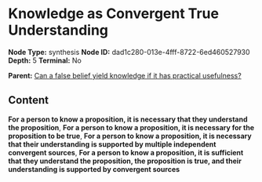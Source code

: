# Knowledge as Convergent True Understanding

**Node Type:** synthesis
**Node ID:** dad1c280-013e-4fff-8722-6ed460527930
**Depth:** 5
**Terminal:** No

**Parent:** [Can a false belief yield knowledge if it has practical usefulness?](can-a-false-belief-yield-knowledge-if-it-has-practical-usefulness-antithesis-f127ab1b-6904-4c73-8a5a-8bbf26bbf922.md)

## Content

**For a person to know a proposition, it is necessary that they understand the proposition**, **For a person to know a proposition, it is necessary for the proposition to be true**, **For a person to know a proposition, it is necessary that their understanding is supported by multiple independent convergent sources**, **For a person to know a proposition, it is sufficient that they understand the proposition, the proposition is true, and their understanding is supported by convergent sources**

